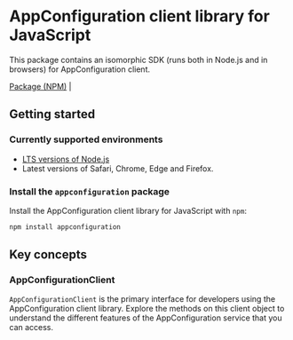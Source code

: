 # AppConfiguration client library for JavaScript

This package contains an isomorphic SDK (runs both in Node.js and in browsers) for AppConfiguration client.



[Package (NPM)](https://www.npmjs.com/package/appconfiguration) |

## Getting started

### Currently supported environments

- [LTS versions of Node.js](https://nodejs.org/about/releases/)
- Latest versions of Safari, Chrome, Edge and Firefox.


### Install the `appconfiguration` package

Install the AppConfiguration client library for JavaScript with `npm`:

```bash
npm install appconfiguration
```


## Key concepts

### AppConfigurationClient

`AppConfigurationClient` is the primary interface for developers using the AppConfiguration client library. Explore the methods on this client object to understand the different features of the AppConfiguration service that you can access.

